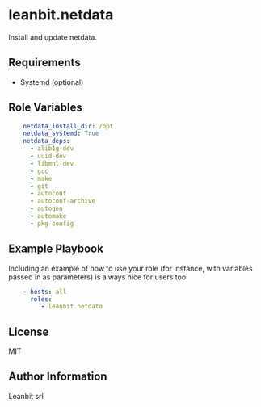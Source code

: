 leanbit.netdata
=========

Install and update netdata.

Requirements
------------

* Systemd (optional)

Role Variables
--------------

```yaml
    netdata_install_dir: /opt
    netdata_systemd: True
    netdata_deps:
      - zlib1g-dev
      - uuid-dev
      - libmnl-dev
      - gcc
      - make
      - git
      - autoconf
      - autoconf-archive
      - autogen
      - automake
      - pkg-config
```

Example Playbook
----------------

Including an example of how to use your role (for instance, with variables passed in as parameters) is always nice for users too:

```yaml
    - hosts: all
      roles:
         - leanbit.netdata
```

License
-------

MIT

Author Information
------------------

Leanbit srl
